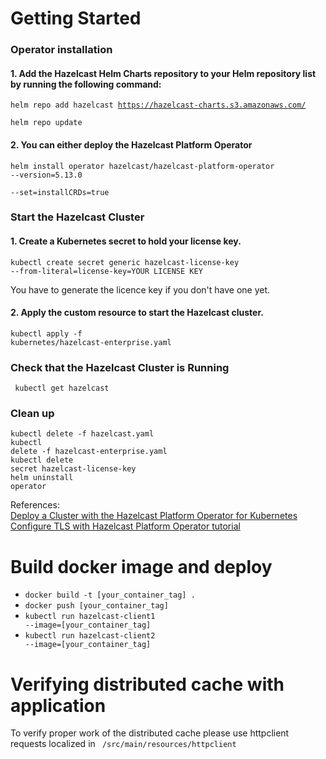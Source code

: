 # Getting Started

### Operator installation

#### 1. Add the Hazelcast Helm Charts repository to your Helm repository list by running the following command: <br/>

<code>helm repo add hazelcast https://hazelcast-charts.s3.amazonaws.com/ <br/></code>
<code>helm repo update</code>

#### 2. You can either deploy the Hazelcast Platform Operator<br/>

<code>helm install operator hazelcast/hazelcast-platform-operator --version=5.13.0 \
--set=installCRDs=true</code>

### Start the Hazelcast Cluster

#### 1. Create a Kubernetes secret to hold your license key.

<code>kubectl create secret generic hazelcast-license-key --from-literal=license-key=YOUR LICENSE KEY</code>

You have to generate the licence key if you don't have one yet.

#### 2. Apply the custom resource to start the Hazelcast cluster.<br/>

<code>kubectl apply -f kubernetes/hazelcast-enterprise.yaml</code>

### Check that the Hazelcast Cluster is Running

<code> kubectl get hazelcast</code>

### Clean up<br/>

<code>kubectl delete -f hazelcast.yaml</code><br/>
<code>kubectl delete -f hazelcast-enterprise.yaml</code></br>
<code>kubectl delete secret hazelcast-license-key</code><br/>
<code>helm uninstall operator</code>

References: <br/>
[Deploy a Cluster with the Hazelcast Platform Operator for Kubernetes](https://docs.hazelcast.com/operator/5.13/get-started)<br/>
[Configure TLS with Hazelcast Platform Operator tutorial](https://docs.hazelcast.com/tutorials/hazelcast-platform-operator-tls)

# Build docker image and deploy <br/>

- <code>docker build -t [your_container_tag] . </code>
- <code>docker push [your_container_tag]</code>
- <code>kubectl run hazelcast-client1 --image=[your_container_tag]</code>
- <code>kubectl run hazelcast-client2 --image=[your_container_tag]</code>

# Verifying distributed cache with application

To verify proper work of the distributed cache please use httpclient requests localized in <code>
/src/main/resources/httpclient</code>